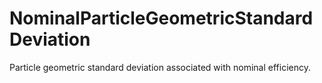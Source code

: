 NominalParticleGeometricStandardDeviation
=========================================

Particle geometric standard deviation associated with nominal efficiency.
